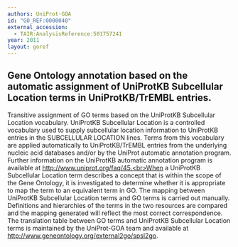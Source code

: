 ```yaml
---
authors: UniProt-GOA
id: "GO_REF:0000040"
external_accession: 
  - TAIR:AnalysisReference:501757241
year: 2011
layout: goref
---
```


## Gene Ontology annotation based on the automatic assignment of UniProtKB Subcellular Location terms in UniProtKB/TrEMBL entries.

Transitive assignment of GO terms based on the UniProtKB Subcellular Location vocabulary. UniProtKB Subcellular Location is a controlled vocabulary used to supply subcellular location information to UniProtKB entries in the SUBCELLULAR LOCATION lines. Terms from this vocabulary are applied automatically to UniProtKB/TrEMBL entries from the underlying nucleic acid databases and/or by the UniProt automatic annotation program. Further information on the UniProtKB automatic annotation program is available at http://www.uniprot.org/faq/45.<br>When a UniProtKB Subcellular Location term describes a concept that is within the scope of the Gene Ontology, it is investigated to determine whether it is appropriate to map the term to an equivalent term in GO. The mapping between UniProtKB Subcellular Location terms and GO terms is carried out manually. Definitions and hierarchies of the terms in the two resources are compared and the mapping generated will reflect the most correct correspondence. The translation table between GO terms and UniProtKB Subcellular Location terms is maintained by the UniProt-GOA team and available at http://www.geneontology.org/external2go/spsl2go.
